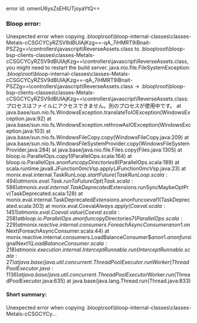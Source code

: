error id: omenU6ysZsEHlUTjoyaYtQ==
### Bloop error:

Unexpected error when copying <WORKSPACE>\.bloop\root\bloop-internal-classes\classes-Metals-cCSGCYCyRZSV9dBUlAjKzg==-qA_7iHMRT9iBnait-PSZ2g==\controllers\javascript\ReverseAssets.class to <WORKSPACE>\.bloop\root\bloop-bsp-clients-classes\classes-Metals-cCSGCYCyRZSV9dBUlAjKzg==\controllers\javascript\ReverseAssets.class, you might need to restart the build server.
java.nio.file.FileSystemException: <WORKSPACE>\.bloop\root\bloop-internal-classes\classes-Metals-cCSGCYCyRZSV9dBUlAjKzg==-qA_7iHMRT9iBnait-PSZ2g==\controllers\javascript\ReverseAssets.class -> <WORKSPACE>\.bloop\root\bloop-bsp-clients-classes\classes-Metals-cCSGCYCyRZSV9dBUlAjKzg==\controllers\javascript\ReverseAssets.class: プロセスはファイルにアクセスできません。別のプロセスが使用中です。
	at java.base/sun.nio.fs.WindowsException.translateToIOException(WindowsException.java:92)
	at java.base/sun.nio.fs.WindowsException.rethrowAsIOException(WindowsException.java:103)
	at java.base/sun.nio.fs.WindowsFileCopy.copy(WindowsFileCopy.java:209)
	at java.base/sun.nio.fs.WindowsFileSystemProvider.copy(WindowsFileSystemProvider.java:284)
	at java.base/java.nio.file.Files.copy(Files.java:1305)
	at bloop.io.ParallelOps$.copy$1(ParallelOps.scala:164)
	at bloop.io.ParallelOps$.$anonfun$copyDirectories$8(ParallelOps.scala:189)
	at scala.runtime.java8.JFunction0$mcV$sp.apply(JFunction0$mcV$sp.java:23)
	at monix.eval.internal.TaskRunLoop$.startFuture(TaskRunLoop.scala:494)
	at monix.eval.Task.runToFutureOpt(Task.scala:586)
	at monix.eval.internal.TaskDeprecated$Extensions.runSyncMaybeOptPrv(TaskDeprecated.scala:128)
	at monix.eval.internal.TaskDeprecated$Extensions.$anonfun$coeval$1(TaskDeprecated.scala:303)
	at monix.eval.Coeval$Always.apply(Coeval.scala:1451)
	at monix.eval.Coeval.value(Coeval.scala:258)
	at bloop.io.ParallelOps$.$anonfun$copyDirectories$7(ParallelOps.scala:229)
	at monix.reactive.internal.consumers.ForeachAsyncConsumer$$anon$1.onNext(ForeachAsyncConsumer.scala:44)
	at monix.reactive.internal.consumers.LoadBalanceConsumer$$anon$1.$anonfun$signalNext$1(LoadBalanceConsumer.scala:218)
	at monix.execution.internal.InterceptRunnable.run(InterceptRunnable.scala:27)
	at java.base/java.util.concurrent.ThreadPoolExecutor.runWorker(ThreadPoolExecutor.java:1136)
	at java.base/java.util.concurrent.ThreadPoolExecutor$Worker.run(ThreadPoolExecutor.java:635)
	at java.base/java.lang.Thread.run(Thread.java:833)
#### Short summary: 

Unexpected error when copying <WORKSPACE>\.bloop\root\bloop-internal-classes\classes-Metals-cCSGCYCy...
